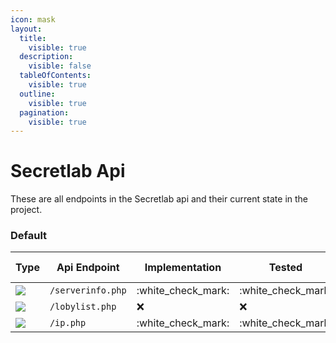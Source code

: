 ```yaml
---
icon: mask
layout:
  title:
    visible: true
  description:
    visible: false
  tableOfContents:
    visible: true
  outline:
    visible: true
  pagination:
    visible: true
---
```


# Secretlab Api

These are all endpoints in the Secretlab api and their current state in the project.

### Default

| Type                                                                                 | Api Endpoint      | Implementation       | Tested               | Implemented on Version |
| ------------------------------------------------------------------------------------ | ----------------- | -------------------- | -------------------- | ---------------------- |
| ![](https://github.com/user-attachments/assets/a6e32603-d14e-4349-8858-ec892db67c39) | `/serverinfo.php` | :white\_check\_mark: | :white\_check\_mark: | `0.3.0`                |
| ![](https://github.com/user-attachments/assets/a6e32603-d14e-4349-8858-ec892db67c39) | `/lobylist.php`   | :x:                  | :x:                  | `0.3.0`                |
| ![](https://github.com/user-attachments/assets/a6e32603-d14e-4349-8858-ec892db67c39) | `/ip.php`         | :white\_check\_mark: | :white\_check\_mark: | `0.3.0`                |
